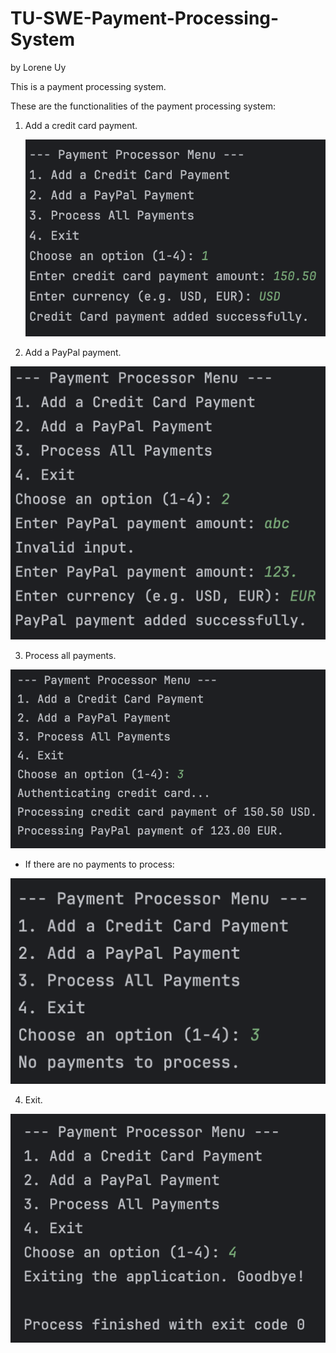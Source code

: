 # TU-SWE-Payment-Processing-System
by Lorene Uy

This is a payment processing system.

These are the functionalities of the payment processing system:
1. Add a credit card payment.

   ![Credit Card Payment](screenshots/cc.png)

2. Add a PayPal payment.

![PayPal Payment](screenshots/pp.png)

3. Process all payments.

![Processing Payments](screenshots/processing.png)

- If there are no payments to process:

![No Payments](screenshots/nothing.png)

4. Exit.
   
![Exiting](screenshots/goodbye.png)